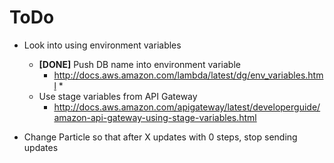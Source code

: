 # ToDo

* Look into using environment variables
  * **[DONE]** Push DB name into environment variable
    * http://docs.aws.amazon.com/lambda/latest/dg/env_variables.html    *
  * Use stage variables from API Gateway
    * http://docs.aws.amazon.com/apigateway/latest/developerguide/amazon-api-gateway-using-stage-variables.html

* Change Particle so that after X updates with 0 steps, stop sending updates
